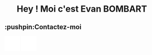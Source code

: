 <h1 align='center'> Hey ! Moi c'est Evan BOMBART </h1>

<h2>:pushpin:Contactez-moi</h2>
<div>
  <img src='linkedin.png' width='50px' height='auto'>
  <img src='github.png' width='50px' height='auto'>
</div>
